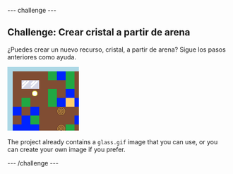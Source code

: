 \--- challenge \---

## Challenge: Crear cristal a partir de arena

¿Puedes crear un nuevo recurso, cristal, a partir de arena? Sigue los pasos anteriores como ayuda.

![screenshot](images/craft-glass.png)

The project already contains a `glass.gif` image that you can use, or you can create your own image if you prefer.

\--- /challenge \---